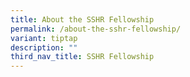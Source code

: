 ```yaml
---
title: About the SSHR Fellowship
permalink: /about-the-sshr-fellowship/
variant: tiptap
description: ""
third_nav_title: SSHR Fellowship
---
```

